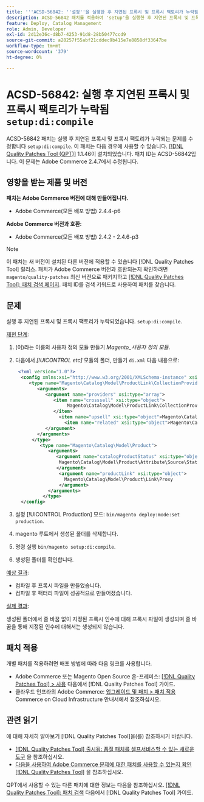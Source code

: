 ```yaml
---
title: '''ACSD-56842: ''설정''을 실행한 후 지연된 프록시 및 프록시 팩토리가 누락됨:di:컴파일`'''
description: ACSD-56842 패치를 적용하여 'setup'을 실행한 후 지연된 프록시 및 프록시 팩토리가 누락된 Adobe Commerce 문제를 수정합니다:di:컴파일`.
feature: Deploy, Catalog Management
role: Admin, Developer
exl-id: 2d12e36c-d8b7-4253-91d8-28b50477ccd9
source-git-commit: a28257f55abf21cddec9b415e7e8858df33647be
workflow-type: tm+mt
source-wordcount: '379'
ht-degree: 0%

---
```


# ACSD-56842: 실행 후 지연된 프록시 및 프록시 팩토리가 누락됨 `setup:di:compile`

ACSD-56842 패치는 실행 후 지연된 프록시 및 프록시 팩토리가 누락되는 문제를 수정합니다 `setup:di:compile`. 이 패치는 다음 경우에 사용할 수 있습니다. [[!DNL Quality Patches Tool (QPT)]](/help/announcements/adobe-commerce-announcements/magento-quality-patches-released-new-tool-to-self-serve-quality-patches.md) 1.1.46이 설치되었습니다. 패치 ID는 ACSD-56842입니다. 이 문제는 Adobe Commerce 2.4.7에서 수정됩니다.

## 영향을 받는 제품 및 버전

**패치는 Adobe Commerce 버전에 대해 만들어집니다.**

* Adobe Commerce(모든 배포 방법) 2.4.4-p6

**Adobe Commerce 버전과 호환:**

* Adobe Commerce(모든 배포 방법) 2.4.2 - 2.4.6-p3

>[!NOTE]
>
>이 패치는 새 버전이 설치된 다른 버전에 적용할 수 있습니다 [!DNL Quality Patches Tool] 릴리스. 패치가 Adobe Commerce 버전과 호환되는지 확인하려면 `magento/quality-patches` 최신 버전으로 패키지하고 [[!DNL Quality Patches Tool]: 패치 검색 페이지](https://experienceleague.adobe.com/tools/commerce-quality-patches/index.html). 패치 ID를 검색 키워드로 사용하여 패치를 찾습니다.

## 문제

실행 후 지연된 프록시 및 프록시 팩토리가 누락되었습니다. `setup:di:compile`.

<u>재현 단계</u>:

1. (이)라는 이름의 사용자 정의 모듈 만들기 *Magento_사용자 정의 모듈*.
1. 다음에서 *[!UICONTROL etc]* 모듈의 폴더, 만들기 `di.xml` 다음 내용으로:

   ```xml
    <?xml version="1.0"?>
     <config xmlns:xsi="http://www.w3.org/2001/XMLSchema-instance" xsi:noNamespaceSchemaLocation="urn:magento:framework:ObjectManager/etc/config.xsd">
        <type name="Magento\Catalog\Model\ProductLink\CollectionProvider">
           <arguments>
              <argument name="providers" xsi:type="array">
                 <item name="crosssell" xsi:type="object">
                      Magento\Catalog\Model\ProductLink\CollectionProvider\Crosssell\Proxy
                 </item>
                   <item name="upsell" xsi:type="object">Magento\Catalog\Model\ProductLink\CollectionProvider\Upsell\Proxy</item>
                     <item name="related" xsi:type="object">Magento\Catalog\Model\ProductLink\CollectionProvider\Related\Proxy</item>
              </argument>
           </arguments>
         </type>
            <type name="Magento\Catalog\Model\Product">
               <arguments>
                  <argument name="catalogProductStatus" xsi:type="object">
                   Magento\Catalog\Model\Product\Attribute\Source\Status\Proxy
                  </argument>
                   <argument name="productLink" xsi:type="object">
                     Magento\Catalog\Model\Product\Link\Proxy
                   </argument>
               </arguments>
             </type>
     </config>
   ```

1. 설정 [!UICONTROL Production] 모드: `bin/magento deploy:mode:set production`.
1. magento 루트에서 생성된 폴더를 삭제합니다.
1. 명령 실행 `bin/magento setup:di:compile`.
1. 생성된 폴더를 확인합니다.

<u>예상 결과</u>:

* 컴파일 후 프록시 파일을 만들었습니다.
* 컴파일 후 팩터리 파일이 성공적으로 만들어졌습니다.

<u>실제 결과</u>:

생성된 폴더에서 줄 바꿈 없이 지정된 프록시 인수에 대해 프록시 파일이 생성되며 줄 바꿈을 통해 지정된 인수에 대해서는 생성되지 않습니다.

## 패치 적용

개별 패치를 적용하려면 배포 방법에 따라 다음 링크를 사용합니다.

* Adobe Commerce 또는 Magento Open Source 온-프레미스: [[!DNL Quality Patches Tool] > 사용](https://experienceleague.adobe.com/docs/commerce-operations/tools/quality-patches-tool/usage.html) 다음에서 [!DNL Quality Patches Tool] 가이드.
* 클라우드 인프라의 Adobe Commerce: [업그레이드 및 패치 > 패치 적용](https://experienceleague.adobe.com/docs/commerce-cloud-service/user-guide/develop/upgrade/apply-patches.html) Commerce on Cloud Infrastructure 안내서에서 참조하십시오.

## 관련 읽기

에 대해 자세히 알아보기 [!DNL Quality Patches Tool]을(를) 참조하시기 바랍니다.

* [[!DNL Quality Patches Tool] 출시됨: 품질 패치를 셀프서비스할 수 있는 새로운 도구](/help/announcements/adobe-commerce-announcements/magento-quality-patches-released-new-tool-to-self-serve-quality-patches.md) 을 참조하십시오.
* [다음을 사용하여 Adobe Commerce 문제에 대한 패치를 사용할 수 있는지 확인 [!DNL Quality Patches Tool]](/help/support-tools/patches-available-in-qpt-tool/check-patch-for-magento-issue-with-magento-quality-patches.md) 을 참조하십시오.

QPT에서 사용할 수 있는 다른 패치에 대한 정보는 다음을 참조하십시오. [[!DNL Quality Patches Tool]: 패치 검색](https://experienceleague.adobe.com/tools/commerce-quality-patches/index.html) 다음에서 [!DNL Quality Patches Tool] 가이드.
